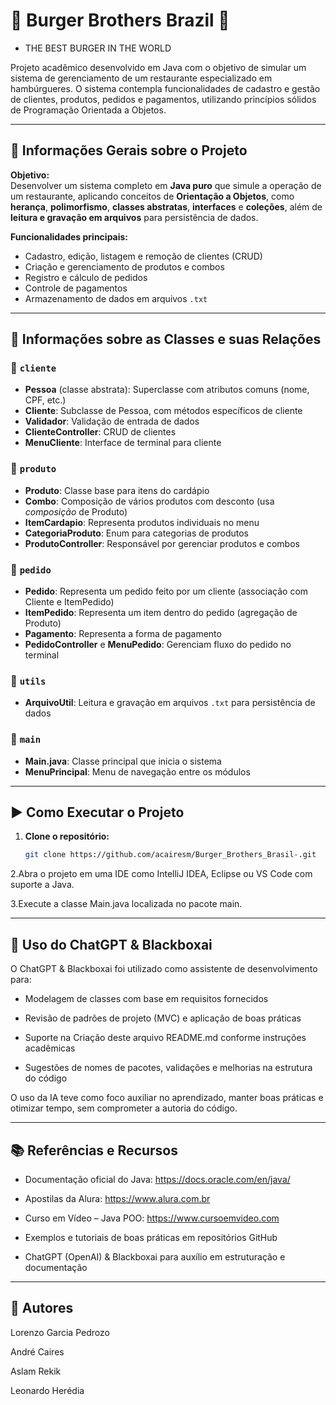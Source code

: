 
# 🍔 Burger Brothers Brazil 🍔

- THE BEST BURGER IN THE WORLD

Projeto acadêmico desenvolvido em Java com o objetivo de simular um sistema de gerenciamento de um restaurante especializado em hambúrgueres. O sistema contempla funcionalidades de cadastro e gestão de clientes, produtos, pedidos e pagamentos, utilizando princípios sólidos de Programação Orientada a Objetos.

---

## 📌 Informações Gerais sobre o Projeto

**Objetivo:**  
Desenvolver um sistema completo em **Java puro** que simule a operação de um restaurante, aplicando conceitos de **Orientação a Objetos**, como **herança**, **polimorfismo**, **classes abstratas**, **interfaces** e **coleções**, além de **leitura e gravação em arquivos** para persistência de dados.

**Funcionalidades principais:**
- Cadastro, edição, listagem e remoção de clientes (CRUD)
- Criação e gerenciamento de produtos e combos
- Registro e cálculo de pedidos
- Controle de pagamentos
- Armazenamento de dados em arquivos `.txt`

---

## 🧩 Informações sobre as Classes e suas Relações

### 📁 `cliente`
- **Pessoa** (classe abstrata): Superclasse com atributos comuns (nome, CPF, etc.)
- **Cliente**: Subclasse de Pessoa, com métodos específicos de cliente
- **Validador**: Validação de entrada de dados
- **ClienteController**: CRUD de clientes
- **MenuCliente**: Interface de terminal para cliente

### 📁 `produto`
- **Produto**: Classe base para itens do cardápio
- **Combo**: Composição de vários produtos com desconto (usa *composição* de Produto)
- **ItemCardapio**: Representa produtos individuais no menu
- **CategoriaProduto**: Enum para categorias de produtos
- **ProdutoController**: Responsável por gerenciar produtos e combos

### 📁 `pedido`
- **Pedido**: Representa um pedido feito por um cliente (associação com Cliente e ItemPedido)
- **ItemPedido**: Representa um item dentro do pedido (agregação de Produto)
- **Pagamento**: Representa a forma de pagamento
- **PedidoController** e **MenuPedido**: Gerenciam fluxo do pedido no terminal

### 📁 `utils`
- **ArquivoUtil**: Leitura e gravação em arquivos `.txt` para persistência de dados

### 📁 `main`
- **Main.java**: Classe principal que inicia o sistema
- **MenuPrincipal**: Menu de navegação entre os módulos

---

## ▶️ Como Executar o Projeto

1. **Clone o repositório:**
   ```bash
   git clone https://github.com/acairesm/Burger_Brothers_Brasil-.git 
2.Abra o projeto em uma IDE como IntelliJ IDEA, Eclipse ou VS Code com suporte a Java.

3.Execute a classe Main.java localizada no pacote main.

---

## 🤖 Uso do ChatGPT & Blackboxai

O ChatGPT & Blackboxai foi utilizado como assistente de desenvolvimento para:

- Modelagem de classes com base em requisitos fornecidos

- Revisão de padrões de projeto (MVC) e aplicação de boas práticas

- Suporte na Criação deste arquivo README.md conforme instruções acadêmicas

- Sugestões de nomes de pacotes, validações e melhorias na estrutura do código

O uso da IA teve como foco auxiliar no aprendizado, manter boas práticas e otimizar tempo, sem comprometer a autoria do código.

---

## 📚 Referências e Recursos

- Documentação oficial do Java: https://docs.oracle.com/en/java/

- Apostilas da Alura: https://www.alura.com.br

- Curso em Vídeo – Java POO: https://www.cursoemvideo.com

- Exemplos e tutoriais de boas práticas em repositórios GitHub

- ChatGPT (OpenAI) & Blackboxai para auxílio em estruturação e documentação

---

## 👥 Autores

Lorenzo Garcia Pedrozo 

André Caires 

Aslam Rekik

Leonardo Herédia


